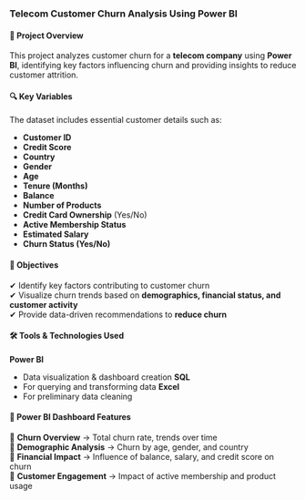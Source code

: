 ### **Telecom Customer Churn Analysis Using Power BI**  

#### 📌 **Project Overview**  
This project analyzes customer churn for a **telecom company** using **Power BI**, identifying key factors influencing churn and providing insights to reduce customer attrition.  

#### 🔍 **Key Variables**  
The dataset includes essential customer details such as:  
- **Customer ID**  
- **Credit Score**  
- **Country**  
- **Gender**  
- **Age**  
- **Tenure (Months)**  
- **Balance**  
- **Number of Products**  
- **Credit Card Ownership** (Yes/No)  
- **Active Membership Status**  
- **Estimated Salary**  
- **Churn Status (Yes/No)**  

#### 🎯 **Objectives**  
✔ Identify key factors contributing to customer churn  
✔ Visualize churn trends based on **demographics, financial status, and customer activity**  
✔ Provide data-driven recommendations to **reduce churn**  

#### 🛠 **Tools & Technologies Used**  
**Power BI**
- Data visualization & dashboard creation 
**SQL**
- For querying and transforming data
**Excel**
- For preliminary data cleaning

#### 📌 **Power BI Dashboard Features**  
📌 **Churn Overview** → Total churn rate, trends over time  
📌 **Demographic Analysis** → Churn by age, gender, and country  
📌 **Financial Impact** → Influence of balance, salary, and credit score on churn  
📌 **Customer Engagement** → Impact of active membership and product usage  

